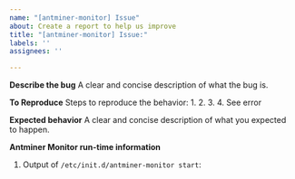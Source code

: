 ```yaml
---
name: "[antminer-monitor] Issue"
about: Create a report to help us improve
title: "[antminer-monitor] Issue:"
labels: ''
assignees: ''

---
```


**Describe the bug**
A clear and concise description of what the bug is.

**To Reproduce**
Steps to reproduce the behavior:
1.
2.
3.
4. See error

**Expected behavior**
A clear and concise description of what you expected to happen.

**Antminer Monitor run-time information**

1. Output of ```/etc/init.d/antminer-monitor start```:

   ```sh

   ```
